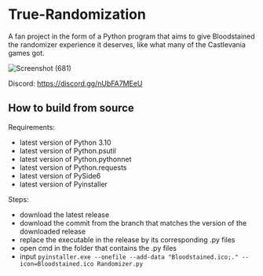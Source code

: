 # True-Randomization

A fan project in the form of a Python program that aims to give Bloodstained the randomizer experience it deserves, like what many of the Castlevania games got.

![Screenshot (681)](https://github.com/Lakifume/True-Randomization/assets/56451477/8b532e1b-fd58-4738-bf9f-d58a666eebf6)

Discord: https://discord.gg/nUbFA7MEeU

## How to build from source

Requirements:
* latest version of Python 3.10
* latest version of Python.psutil
* latest version of Python.pythonnet
* latest version of Python.requests
* latest version of PySide6
* latest version of Pyinstaller

Steps:
* download the latest release
* download the commit from the branch that matches the version of the downloaded release
* replace the executable in the release by its corresponding .py files
* open cmd in the folder that contains the .py files
* input `pyinstaller.exe --onefile --add-data "Bloodstained.ico;." --icon=Bloodstained.ico Randomizer.py`
